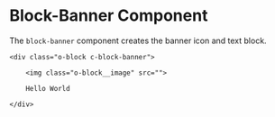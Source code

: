 # Block-Banner Component

The `block-banner` component creates the banner icon and text block.

	<div class="o-block c-block-banner">
		
		<img class="o-block__image" src="">

		Hello World
		
	</div>
